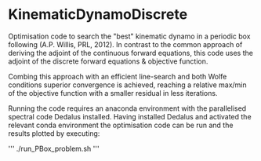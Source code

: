 # KinematicDynamoDiscrete
Optimisation code to search the "best" kinematic dynamo in a periodic box following (A.P. Willis, PRL, 2012). In contrast to the common approach of deriving the adjoint of the continuous forward equations, this code uses the adjoint of the discrete forward equations & objective function. 

Combing this approach with an efficient line-search and both Wolfe conditions superior convergence is achieved, reaching a relative max/min of the objective function with a smaller residual in less iterations. 


Running the code requires an anaconda environment with the parallelised spectral code Dedalus installed. Having installed Dedalus and activated the relevant conda environment the optimisation code can be run and the results plotted by executing:

'''
./run_PBox_problem.sh
'''
